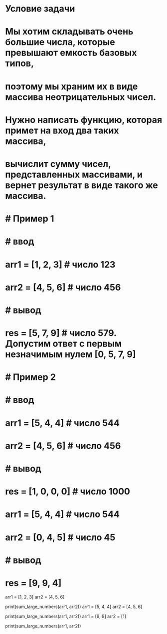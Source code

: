 # Условие задачи
# Мы хотим складывать очень большие числа, которые превышают емкость базовых типов, 
# поэтому мы храним их в виде массива неотрицательных чисел.
# Нужно написать функцию, которая примет на вход два таких массива, 
# вычислит сумму чисел, представленных массивами, и вернет результат в виде такого же массива.

# # Пример 1
# # ввод
# arr1 = [1, 2, 3] # число 123
# arr2 = [4, 5, 6] # число 456
# # вывод
# res = [5, 7, 9] # число 579. Допустим ответ с первым незначимым нулем [0, 5, 7, 9]

# # Пример 2
# # ввод
# arr1 = [5, 4, 4] # число 544
# arr2 = [4, 5, 6] # число 456
# # вывод
# res = [1, 0, 0, 0] # число 1000

# arr1 = [5, 4, 4] # число 544
# arr2 = [0, 4, 5] # число 45
# # вывод
# res = [9, 9, 4] 
arr1 = [1, 2, 3]
arr2 = [4, 5, 6]


print(sum_large_numbers(arr1, arr2))
arr1 = [5, 4, 4]
arr2 = [4, 5, 6]


print(sum_large_numbers(arr1, arr2))
arr1 = [9, 9]
arr2 = [1]


print(sum_large_numbers(arr1, arr2))